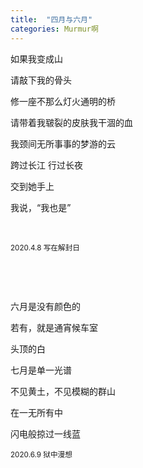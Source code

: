 ```yaml
---
title:  "四月与六月"
categories: Murmur啊
---
```






如果我变成山

请敲下我的骨头

修一座不那么灯火通明的桥

请带着我皲裂的皮肤我干涸的血

我颈间无所事事的梦游的云

跨过长江 行过长夜

交到她手上

我说，“我也是”

&nbsp;

<small>2020.4.8 写在解封日</small>

&nbsp;

&nbsp;

六月是没有颜色的

若有，就是通宵候车室

头顶的白



七月是单一光谱

不见黄土，不见模糊的群山

在一无所有中

闪电般掠过一线蓝



<small>2020.6.9 狱中漫想</small>